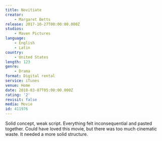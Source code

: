 ```yaml
---
title: Novitiate
creator:
    - Margaret Betts
release: 2017-10-27T00:00:00.000Z
studios:
    - Maven Pictures
language:
    - English
    - Latin
country:
    - United States
length: 123
genre:
    - Drama
format: Digital rental
service: iTunes
venue: Home
date: 2018-03-07T05:00:00.000Z
rating: '2'
revisit: false
media: Movie
id: 411976
---
```


Solid concept, weak script. Everything felt inconsequential and pasted together. Could have loved this movie, but there was too much cinematic waste. It needed a more solid structure.
